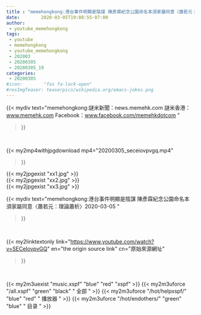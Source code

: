 ```yaml
---
title : "memehongkong:港台事件明顯是陰謀 陳彥霖紀念公園命名本須家屬同意〈蕭若元：理論蕭析〉2020-03-05 "
date:        2020-03-05T19:08:55-07:00
author:
 - youtube_memehongkong
tags:
 - youtube
 - memehongkong
 - youtube_memehongkong
 - 202003
 - 20200305
 - 20200305_19
categories:
 - 20200305
#icon:        "fas fa-lock-open"
#resImgTeaser: teaserpics/wikipedia.org/emacs-jokes.png
---
```


{{< mydiv text="memehongkong:謎米新聞：news.memehk.com 謎米香港： www.memehk.com Facebook：www.facebook.com/memehkdotcom "
>}}
<br>


{{< my2mp4withjpgdownload mp4="20200305_seceiovpvgq.mp4"
>}}

{{< my2jpgexist "xx1.jpg" >}}<br>
{{< my2jpgexist "xx2.jpg" >}}<br>
{{< my2jpgexist "xx3.jpg" >}}<br>



{{< mydiv text="memehongkong:港台事件明顯是陰謀 陳彥霖紀念公園命名本須家屬同意〈蕭若元：理論蕭析〉2020-03-05 "
>}}
<br>

{{< my2linktextonly link="https://www.youtube.com/watch?v=SECeIovpvGQ"
en="the origin source link" cn="原始來源網址"
>}}


<br>

{{< my2m3uexist "music.xspf"        "blue"   "red"    "xspf" >}} {{< my2m3uforce "/all.xspf"         "green"  "black"  " 全部 " >}} {{< my2m3uforce "/hot/helpxspf/"    "blue"   "red"    " 播放器 " >}} {{< my2m3uforce "/hot/endothers/"   "green"  "blue"   " 目录 " >}} 
